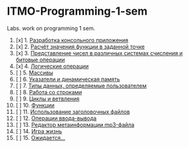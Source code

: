 # ITMO-Programming-1-sem
Labs. work on programming 1 sem.

1. [x] 1. [Разработка консольного приложения](https://github.com/s4xack/ProgrammingLabs1Sem/blob/master/Laboratory01/laboratory_1.c)
2. [x] 2. [Расчёт значения функции в заданной точке](https://github.com/s4xack/ProgrammingLabs1Sem/blob/master/Laboratory02/laboratory_2.c)
3. [x] 3. [Представление чисел в различных системах счисления и битовые
операции](https://github.com/s4xack/ProgrammingLabs1Sem/blob/master/Laboratory03/laboratory_3.c)
4. [x] 4. [Логические операции](https://github.com/s4xack/ProgrammingLabs1Sem/blob/master/Laboratory04/laboratory_4.c)
5. [ ] 5. [Массивы](https://github.com/s4xack/ProgrammingLabs1Sem/blob/master/Laboratory05/laboratory_5.c)
6. [ ] 6. [Указатели и динамическая память](https://github.com/s4xack/ProgrammingLabs1Sem/blob/master/Laboratory06/laboratory_6.c)
7. [ ] 7. [Типы данных, определяемые пользователем](https://github.com/s4xack/ProgrammingLabs1Sem/blob/master/Laboratory07/laboratory_7.c)
8. [ ] 8. [Работа со строками](https://github.com/s4xack/ProgrammingLabs1Sem/blob/master/Laboratory08/laboratory_8.c)
9. [ ] 9. [Циклы и ветвления](#)
10. [ ] 10. [Функции](#)
11. [ ] 11. [Использование заголовочных файлов](#)
12. [ ] 12. [Операции ввода-вывода](#)
13. [ ] 13. [Редактор метаинформации mp3-файла](#)
14. [ ] 14. [Игра жизнь](#)
15. [ ] 15. [Ожидается...](#)
